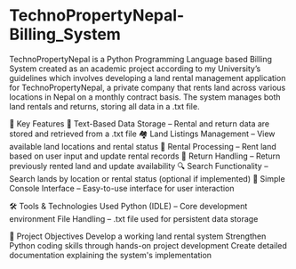 # TechnoPropertyNepal-Billing_System
TechnoPropertyNepal is a Python Programming Language based Billing System created as an academic project according to my University’s guidelines which involves developing a land rental management application for TechnoPropertyNepal, a private company that rents land across various locations in Nepal on a monthly contract basis. The system manages both land rentals and returns, storing all data in a .txt file.

🔧 Key Features
📄 Text-Based Data Storage – Rental and return data are stored and retrieved from a .txt file
🏘️ Land Listings Management – View available land locations and rental status
📝 Rental Processing – Rent land based on user input and update rental records
🔁 Return Handling – Return previously rented land and update availability
🔍 Search Functionality – Search lands by location or rental status (optional if implemented)
🧾 Simple Console Interface – Easy-to-use interface for user interaction

🛠️ Tools & Technologies Used
Python (IDLE) – Core development environment
File Handling – .txt file used for persistent data storage

🎯 Project Objectives
Develop a working land rental system
Strengthen Python coding skills through hands-on project development
Create detailed documentation explaining the system's implementation
